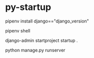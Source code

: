 # py-startup

<!-- Startup python django project: -->

<!-- In the current project directory. Create a pipfile for the project -->
pipenv install django=="django_version"

<!-- Launch the project virtual environment -->
pipenv shell

<!-- Create new project -->
django-admin startproject startup .

<!-- Start the development project on a remote server -->
python manage.py runserver
